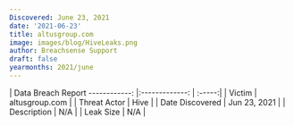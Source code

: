 ```yaml
---
Discovered: June 23, 2021
date: '2021-06-23'
title: altusgroup.com
image: images/blog/HiveLeaks.png
author: Breachsense Support
draft: false
yearmonths: 2021/june
---
```



| Data Breach Report
------------:   |:-------------:    | :-----:|
| Victim    | altusgroup.com      | 
| Threat Actor    | Hive      | 
| Date Discovered    | Jun 23, 2021      | 
| Description    | N/A      | 
| Leak Size    | N/A      | 

